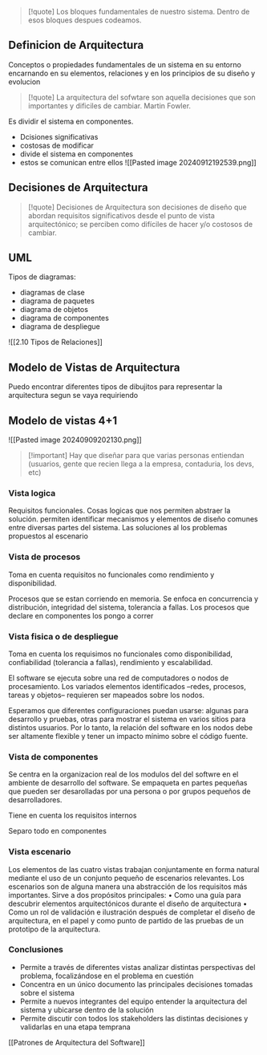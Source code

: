 >[!quote] Los bloques fundamentales de nuestro sistema. Dentro de esos bloques despues codeamos.
## Definicion de Arquitectura 
Conceptos o propiedades fundamentales  de un sistema en su entorno encarnando en su elementos, relaciones y en los principios de su diseño y evolucion

>[!quote] La arquitectura del sofwtare son aquella decisiones que son importantes y dificiles de cambiar. Martin Fowler.



Es dividir el sistema en componentes.
- Dcisiones significativas
- costosas de modificar
- divide el sistema en componentes 
- estos se comunican entre ellos
![[Pasted image 20240912192539.png]]
## Decisiones de Arquitectura 
>[!quote] Decisiones de Arquitectura son decisiones de diseño que abordan requisitos significativos desde el punto de vista arquitectónico; se perciben como difíciles de hacer y/o costosos de cambiar.


## UML
Tipos de diagramas: 
- diagramas de clase
- diagrama de paquetes 
- diagrama de objetos
- diagrama de componentes 
- diagrama de despliegue

![[2.10 Tipos de Relaciones]]

## Modelo de Vistas de Arquitectura
Puedo encontrar diferentes tipos de dibujitos para representar la arquitectura segun se vaya requiriendo




## Modelo de vistas 4+1 
![[Pasted image 20240909202130.png]]
>[!important] Hay que diseñar para que varias personas entiendan (usuarios, gente que recien llega a la empresa, contaduria, los devs, etc)




### Vista logica 
Requisitos funcionales. Cosas logicas que nos permiten abstraer la solución.  permiten identificar mecanismos y elementos de diseño comunes entre diversas partes del sistema. Las soluciones al los problemas propuestos al escenario

### Vista de procesos 
Toma en cuenta requisitos no funcionales como rendimiento y disponibilidad.

Procesos que se estan corriendo en memoria. Se enfoca en concurrencia y distribución, integridad del sistema, tolerancia a fallas. Los procesos que declare en componentes los pongo a correr

### Vista fisica o de despliegue 
Toma en cuenta los requisimos no funcionales como disponibilidad, confiabilidad (tolerancia a fallas), rendimiento y escalabilidad. 

El software se ejecuta sobre una red de computadores o nodos de procesamiento. Los variados elementos identificados –redes, procesos, tareas y objetos– requieren ser mapeados sobre los nodos. 

Esperamos que diferentes configuraciones puedan usarse: algunas para desarrollo y pruebas, otras para mostrar el sistema en varios sitios para distintos usuarios. Por lo tanto, la relación del software en los nodos debe ser altamente flexible y tener un impacto mínimo sobre el código fuente.
### Vista de componentes  
Se centra en la organizacion real de los modulos del del softwre en el ambiente de desarrollo del software. Se empaqueta en partes pequeñas que pueden ser desarolladas por una persona o por grupos pequeños de desarrolladores. 

Tiene en cuenta los requisitos internos

Separo todo en componentes


### Vista escenario
Los elementos de las cuatro vistas trabajan conjuntamente en forma natural mediante el uso de un conjunto pequeño de escenarios relevantes. Los escenarios son de alguna manera una abstracción de los requisitos más importantes. 
Sirve a dos propósitos principales:
• Como una guía para descubrir elementos arquitectónicos durante el diseño de arquitectura
• Como un rol de validación e ilustración después de completar el diseño de arquitectura, en el papel y como punto de partido de las pruebas de un prototipo de la arquitectura.

### Conclusiones

- Permite a través de diferentes vistas analizar distintas perspectivas del problema, focalizándose en el problema en cuestión
- Concentra en un único documento las principales decisiones tomadas sobre el sistema 
- Permite a nuevos integrantes del equipo entender la arquitectura del sistema y ubicarse dentro de la solución
- Permite discutir con todos los stakeholders las distintas decisiones y validarlas en una etapa temprana

[[Patrones de Arquitectura del Software]]



